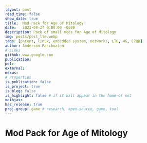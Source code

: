```yaml
---
layout: post
read_time: false
show_date: true
title:  Mod Pack for Age of Mitology
date:   2021-08-27 0:00:00 -0600
description: Pack of small mods for Age of Mitology
img: posts/post_lte.webp
tags: [patent, linux, embedded system, networks, LTE, 4G, CPQD]
author: Anderson Paschoalon
# Links
github: www.google.com
publication: 
pdf: 
external:
nexus: 
# Properties
is_publication: false
is_project: true
is_blog: false
is_highlight: false # if it will appear in the home or not
mathjax: 
has_release: true
proj-group: game # research, open-source, game, tool 
---
```



# Mod Pack for Age of Mitology

